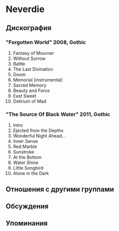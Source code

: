 # Neverdie



## Дискография

### "Forgotten World" 2008, Gothic

1. Fantasy of Mourner	 
2. Without Sorrow	 
3. Battle	 
4. The Last Divination 
5. Doom	 
6. Memorial (instrumental)	 
7. Sacred Memory	 
8. Beauty and Force	 
9. East Sweet	 
10. Delirium of Mad

### "The Source Of Black Water" 2011, Gothic

1. Intro
2. Ejected from the Depths	 
3. Wonderful Night Ahead...	 
4. Inner Sense	 
5. Red Marble	 
6. Sunstroke	 
7. At the Bottom	 
8. Water Shine	 
9. Little Songbird	 
10. Alone in the Dark


## Отношения с другими группами


## Обсуждения


## Упоминания

